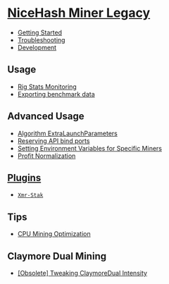# [NiceHash Miner Legacy](https://github.com/nicehash/NiceHashMinerLegacy/wiki)
* [Getting Started](https://github.com/NiceHash/NiceHashMinerLegacy/wiki/Getting-started)
* [Troubleshooting](https://github.com/NiceHash/NiceHashMinerLegacy/wiki/Troubleshooting)
* [Development](https://github.com/nicehash/NiceHashMinerLegacy/wiki/Development)

## Usage
* [Rig Stats Monitoring](https://github.com/nicehash/NiceHashMinerLegacy/wiki/Rig-Stats-Monitoring)
* [Exporting benchmark data](https://github.com/nicehash/NiceHashMinerLegacy/wiki/Exporting-Benchmark-Data)

## Advanced Usage
* [Algorithm ExtraLaunchParameters](https://github.com/nicehash/NiceHashMinerLegacy/wiki/Algorithm-ExtraLaunchParameters)
* [Reserving API bind ports](https://github.com/nicehash/NiceHashMinerLegacy/wiki/Reserving-API-bind-ports-(Advanced))
* [Setting Environment Variables for Specific Miners](https://github.com/nicehash/NiceHashMinerLegacy/wiki/Setting-Environment-Variables-for-specific-miners)
* [Profit Normalization](https://github.com/nicehash/NiceHashMinerLegacy/wiki/Profit-Normalization)

## [Plugins](https://github.com/nicehash/NiceHashMinerLegacy/wiki/Plugins)

* [`Xmr-Stak`](https://github.com/nicehash/NiceHashMinerLegacy/wiki/Xmr-Stak)

## Tips
* [CPU Mining Optimization](https://github.com/nicehash/NiceHashMinerLegacy/wiki/CPU-Mining-Optimization)

## Claymore Dual Mining
* [[Obsolete] Tweaking ClaymoreDual Intensity](https://github.com/nicehash/NiceHashMinerLegacy/wiki/Tweaking-ClaymoreDual-Intensity)

